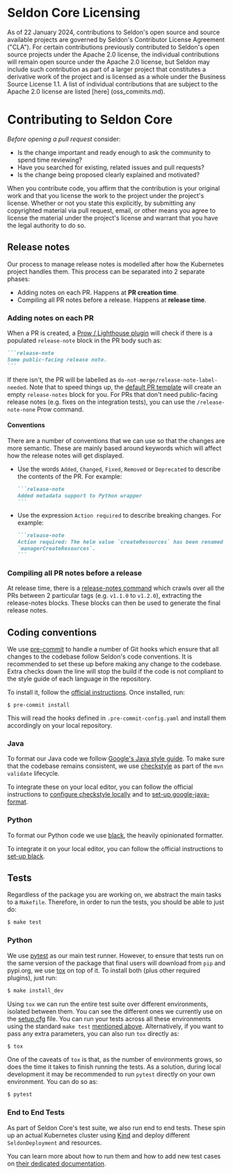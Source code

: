 # Seldon Core Licensing

As of 22 January 2024, contributions to Seldon's open source and source available projects are governed by Seldon's Contributor License Agreement ("CLA").  For certain contributions previously contributed to Seldon's open source projects under the Apache 2.0 license, the individual contributions will remain open source under the Apache 2.0 license, but Seldon may include such contribution as part of a larger project that constitutes a derivative work of the project and is licensed as a whole under the Business Source License 1.1.  A list of individual contributions that are subject to the Apache 2.0 license are listed [here] (oss_commits.md).

# Contributing to Seldon Core

_Before opening a pull request_ consider:

- Is the change important and ready enough to ask the community to spend time reviewing?
- Have you searched for existing, related issues and pull requests?
- Is the change being proposed clearly explained and motivated?

When you contribute code, you affirm that the contribution is your original work and that you
license the work to the project under the project's license. Whether or not you
state this explicitly, by submitting any copyrighted material via pull request, email, or
other means you agree to license the material under the project's license and
warrant that you have the legal authority to do so.

## Release notes

Our process to manage release notes is modelled after how the Kubernetes project handles them.
This process can be separated into 2 separate phases: 

- Adding notes on each PR. Happens at **PR creation time**.
- Compiling all PR notes before a release. Happens at **release time**.

### Adding notes on each PR

When a PR is created, a [Prow / Lighthouse
plugin](https://prow.k8s.io/command-help#release_note_none) will check if there
is a populated `release-note` block in the PR body such as:

````md
```release-note
Some public-facing release note.
```
````

If there isn't, the PR will be labelled as
`do-not-merge/release-note-label-needed`.
Note that to speed things up, the [default PR
template](https://github.com/SeldonIO/seldon-core/blob/master/.github/PULL_REQUEST_TEMPLATE.md)
will create an empty
`release-notes` block for you.
For PRs that don't need public-facing release notes (e.g. fixes on the
integration tests), you can use the `/release-note-none` Prow command.

#### Conventions

There are a number of conventions that we can use so that the changes are more
semantic.
These are mainly based around keywords which will affect how the release notes
will get displayed.

- Use the words `Added`, `Changed`, `Fixed`, `Removed` or `Deprecated` to
  describe the contents of the PR.
  For example:
  
  ````md
  ```release-note
  Added metadata support to Python wrapper
  ```
  ````

- Use the expression `Action required` to describe breaking changes.
  For example:

  ````md
  ```release-note
  Action required: The helm value `createResources` has been renamed
  `managerCreateResources`.
  ```
  ````

### Compiling all PR notes before a release

At release time, there is a [release-notes
command](https://github.com/kubernetes/release/blob/master/cmd/release-notes/README.md)
which crawls over all the PRs between 2 particular tags (e.g. `v1.1.0` to
`v1.2.0`), extracting the release-notes blocks.
These blocks can then be used to generate the final release notes.

## Coding conventions

We use [pre-commit](https://pre-commit.com/) to handle a number of Git hooks
which ensure that all changes to the codebase follow Seldon's code conventions.
It is recommended to set these up before making any change to the codebase.
Extra checks down the line will stop the build if the code is not compliant to
the style guide of each language in the repository.

To install it, follow the [official instructions](https://pre-commit.com/#install).
Once installed, run:

```console
$ pre-commit install
```

This will read the hooks defined in `.pre-commit-config.yaml` and install them
accordingly on your local repository.

### Java

To format our Java code we follow [Google's Java style
guide](https://google.github.io/styleguide/javaguide.html).
To make sure that the codebase remains consistent, we use
[checkstyle](https://github.com/checkstyle/checkstyle) as part of the `mvn validate` lifecycle.

To integrate these on your local editor, you can follow the official
instructions to [configure checkstyle
locally](https://checkstyle.org/beginning_development.html) and to [set-up
google-java-format](https://github.com/google/google-java-format#using-the-formatter).

### Python

To format our Python code we use [black](https://github.com/psf/black), the
heavily opinionated formatter.

To integrate it on your local editor, you can follow the official instructions
to [set-up black](https://github.com/psf/black#editor-integration).

## Tests

Regardless of the package you are working on, we abstract the main tasks to a
`Makefile`.
Therefore, in order to run the tests, you should be able to just do:

```bash
$ make test
```

### Python

We use [pytest](https://docs.pytest.org/en/latest/) as our main test runner.
However, to ensure that tests run on the same version of the package that final
users will download from `pip` and pypi.org, we use
[tox](https://tox.readthedocs.io/en/latest/) on top of it.
To install both (plus other required plugins), just run:

```bash
$ make install_dev
```

Using `tox` we can run the entire test suite over different environments,
isolated between them.
You can see the different ones we currently use on the
[setup.cfg](https://github.com/SeldonIO/seldon-core/blob/master/python/setup.cfg)
file.
You can run your tests across all these environments using the standard `make test` [mentioned above](#Tests).
Alternatively, if you want to pass any extra parameters, you can also run `tox`
directly as:

```bash
$ tox
```

One of the caveats of `tox` is that, as the number of environments grows, so
does the time it takes to finish running the tests.
As a solution, during local development it may be recommended to run `pytest` directly
on your own environment.
You can do so as:

```bash
$ pytest
```

### End to End Tests

As part of Seldon Core's test suite, we also run end to end tests.
These spin up an actual Kubernetes cluster using
[Kind](https://github.com/kubernetes-sigs/kind) and deploy different
`SeldonDeployment` and resources.

You can learn more about how to run them and how to add new test cases on
[their dedicated
documentation](https://docs.seldon.io/projects/seldon-core/en/latest/developer/e2e.html).
